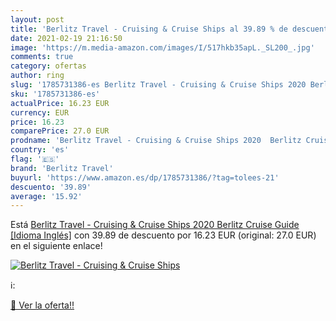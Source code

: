 ```yaml
---
layout: post
title: 'Berlitz Travel - Cruising & Cruise Ships al 39.89 % de descuento'
date: 2021-02-19 21:16:50
image: 'https://m.media-amazon.com/images/I/517hkb35apL._SL200_.jpg'
comments: true
category: ofertas
author: ring
slug: '1785731386-es Berlitz Travel - Cruising & Cruise Ships 2020 Berlitz...'
sku: '1785731386-es'
actualPrice: 16.23 EUR
currency: EUR
price: 16.23
comparePrice: 27.0 EUR
prodname: 'Berlitz Travel - Cruising & Cruise Ships 2020  Berlitz Cruise Guide  [Idioma Inglés]'
country: 'es'
flag: '🇪🇸'
brand: 'Berlitz Travel'
buyurl: 'https://www.amazon.es/dp/1785731386/?tag=tolees-21'
descuento: '39.89'
average: '15.92'
---
```


Está [Berlitz Travel - Cruising & Cruise Ships 2020  Berlitz Cruise Guide  [Idioma Inglés]](https://www.amazon.es/dp/1785731386/?tag=tolees-21) con 39.89 de descuento por 16.23 EUR (original: 27.0 EUR) en el siguiente enlace!

[![Berlitz Travel - Cruising & Cruise Ships](https://m.media-amazon.com/images/I/517hkb35apL._SL200_.jpg)](https://www.amazon.es/dp/1785731386/?tag=tolees-21)

ℹ️:


[🛒 Ver la oferta!!](https://www.amazon.es/dp/1785731386/?tag=tolees-21)
